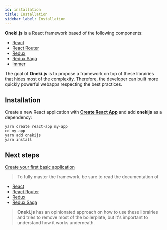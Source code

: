 ```yaml
---
id: installation
title: Installation
sidebar_label: Installation
---
```

**Oneki.js** is a React framework based of the following components: 
* [React](https://reactjs.org/)
* [React Router](https://reacttraining.com/react-router/)
* [Redux](https://redux.js.org/)
* [Redux Saga](https://redux-saga.js.org/) 
* [Immer](https://immerjs.github.io/immer/docs/introduction) 

The goal of **Oneki.js** is to propose a framework on top of these librairies that hides most of the complexity.
Therefore, the developer can built more quickly powerful webapps respecting the best practices.

## Installation

Create a new React application with **[Create React App](https://create-react-app.dev/)** and add **onekijs** as a dependency:
```
yarn create react-app my-app
cd my-app
yarn add onekijs
yarn install
```

## Next steps
[Create your first basic application](basic-app)
> To fully master the framework, be sure to read the documentation of 
* [React](https://reactjs.org/)
* [React Router](https://reacttraining.com/react-router/)
* [Redux](https://redux.js.org/)
* [Redux Saga](https://redux-saga.js.org/) 

> **Oneki.js** has an opinionated approach on how to use these librairies and tries to remove most of the boilerplate, but it's important to understand how it works underneath.

